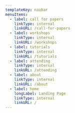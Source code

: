```yaml
---
templateKey: navbar
menuItems:
  - label: call for papers
    linkType: internal
    linkURL: /call-for-papers
  - label: workshops
    linkType: internal
    linkURL: /workshops
  - label: tutorials
    linkType: internal
    linkURL: /tutorials
  - label: attending
    linkType: internal
    linkURL: /attending
  - label: about
    linkType: internal
    linkURL: /about
  - label: home
    longLabel: Landing Page
    linkType: internal
    linkURL: /
---
```


